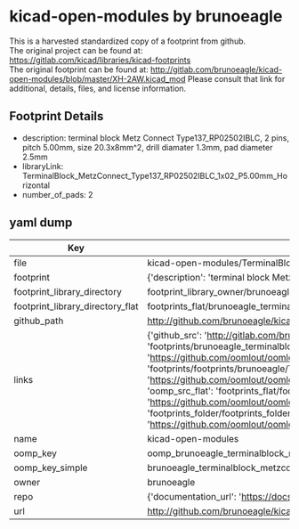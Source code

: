 # kicad-open-modules by brunoeagle  
This is a harvested standardized copy of a footprint from github.  
The original project can be found at:  
https://gitlab.com/kicad/libraries/kicad-footprints  
The original footprint can be found at:
http://gitlab.com/brunoeagle/kicad-open-modules/blob/master/XH-2AW.kicad_mod
Please consult that link for additional, details, files, and license information.  
## Footprint Details
* description: terminal block Metz Connect Type137_RP02502IBLC, 2 pins, pitch 5.00mm, size 20.3x8mm^2, drill diamater 1.3mm, pad diameter 2.5mm  
* libraryLink: TerminalBlock_MetzConnect_Type137_RP02502IBLC_1x02_P5.00mm_Horizontal  
* number_of_pads: 2  
## yaml dump  
| Key | Value |  
| --- | --- |  
| file | kicad-open-modules/TerminalBlock_MetzConnect_Type137_RP02502IBLC_1x02_P5.00mm_Horizontal.kicad_mod |  
| footprint | {'description': 'terminal block Metz Connect Type137_RP02502IBLC, 2 pins, pitch 5.00mm, size 20.3x8mm^2, drill diamater 1.3mm, pad diameter 2.5mm', 'libraryLink': 'TerminalBlock_MetzConnect_Type137_RP02502IBLC_1x02_P5.00mm_Horizontal', 'number_of_pads': 2} |  
| footprint_library_directory | footprint_library_owner/brunoeagle_kicad-open-modules |  
| footprint_library_directory_flat | footprints_flat/brunoeagle_terminalblock_metzconnect_type137_rp02502iblc_1x02_p5_00mm_horizontal_terminalblock_metzconnect_type137_rp02502iblc_1x02_p5_00mm_horizontal/working |  
| github_path | http://github.com/brunoeagle/kicad-open-modules/blob/master/TerminalBlock_MetzConnect_Type137_RP02502IBLC_1x02_P5.00mm_Horizontal.kicad_mod |  
| links | {'github_src': 'http://gitlab.com/brunoeagle/kicad-open-modules/blob/master/XH-2AW.kicad_mod', 'github_src_repo': 'https://gitlab.com/kicad/libraries/kicad-footprints', 'oomp_bot': 'footprints/brunoeagle_terminalblock_metzconnect_type137_rp02502iblc_1x02_p5_00mm_horizontal_terminalblock_metzconnect_type137_rp02502iblc_1x02_p5_00mm_horizontal/working', 'oomp_bot_github': 'https://github.com/oomlout/oomlout_oomp_footprint_bot/tree/main/footprints/brunoeagle_terminalblock_metzconnect_type137_rp02502iblc_1x02_p5_00mm_horizontal_terminalblock_metzconnect_type137_rp02502iblc_1x02_p5_00mm_horizontal/working', 'oomp_doc': 'footprints/footprints/brunoeagle/TerminalBlock_MetzConnect_Type137_RP02502IBLC_1x02_P5.00mm_Horizontal.kicad_mod/TerminalBlock_MetzConnect_Type137_RP02502IBLC_1x02_P5.00mm_Horizontal/working/', 'oomp_doc_github': 'https://github.com/oomlout/oomlout_oomp_footprint_doc/tree/main/footprints/footprints/brunoeagle/TerminalBlock_MetzConnect_Type137_RP02502IBLC_1x02_P5.00mm_Horizontal.kicad_mod/TerminalBlock_MetzConnect_Type137_RP02502IBLC_1x02_P5.00mm_Horizontal/working', 'oomp_src_flat': 'footprints_flat/footprints_flat/brunoeagle_terminalblock_metzconnect_type137_rp02502iblc_1x02_p5_00mm_horizontal_terminalblock_metzconnect_type137_rp02502iblc_1x02_p5_00mm_horizontal/working', 'oomp_src_flat_github': 'https://github.com/oomlout/oomlout_oomp_footprint_src/tree/main/footprints_flat/brunoeagle_terminalblock_metzconnect_type137_rp02502iblc_1x02_p5_00mm_horizontal_terminalblock_metzconnect_type137_rp02502iblc_1x02_p5_00mm_horizontal/working', 'oomp_src_folder': 'footprints_folder/footprints_folder/brunoeagle/TerminalBlock_MetzConnect_Type137_RP02502IBLC_1x02_P5.00mm_Horizontal.kicad_mod/TerminalBlock_MetzConnect_Type137_RP02502IBLC_1x02_P5.00mm_Horizontal/working', 'oomp_src_folder_github': 'https://github.com/oomlout/oomlout_oomp_footprint_src/tree/main/footprints_folder/brunoeagle/TerminalBlock_MetzConnect_Type137_RP02502IBLC_1x02_P5.00mm_Horizontal.kicad_mod/TerminalBlock_MetzConnect_Type137_RP02502IBLC_1x02_P5.00mm_Horizontal/working'} |  
| name | kicad-open-modules |  
| oomp_key | oomp_brunoeagle_terminalblock_metzconnect_type137_rp02502iblc_1x02_p5_00mm_horizontal_terminalblock_metzconnect_type137_rp02502iblc_1x02_p5_00mm_horizontal |  
| oomp_key_simple | brunoeagle_terminalblock_metzconnect_type137_rp02502iblc_1x02_p5_00mm_horizontal_terminalblock_metzconnect_type137_rp02502iblc_1x02_p5_00mm_horizontal |  
| owner | brunoeagle |  
| repo | {'documentation_url': 'https://docs.github.com/rest/overview/resources-in-the-rest-api#rate-limiting', 'message': "API rate limit exceeded for 84.66.173.59. (But here's the good news: Authenticated requests get a higher rate limit. Check out the documentation for more details.)"} |  
| url | http://github.com/brunoeagle/kicad-open-modules |  

